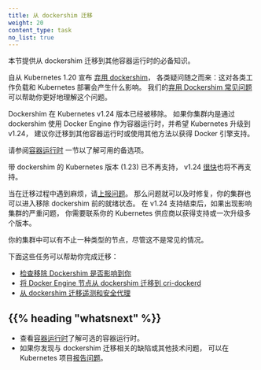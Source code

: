 ```yaml
---
title: 从 dockershim 迁移
weight: 20
content_type: task
no_list: true
---
```



本节提供从 dockershim 迁移到其他容器运行时的必备知识。

自从 Kubernetes 1.20 宣布
[弃用 dockershim](/zh-cn/blog/2020/12/08/kubernetes-1-20-release-announcement/#dockershim-deprecation)，
各类疑问随之而来：这对各类工作负载和 Kubernetes 部署会产生什么影响。
我们的[弃用 Dockershim 常见问题](/blog/2022/02/17/dockershim-faq/)可以帮助你更好地理解这个问题。

Dockershim 在 Kubernetes v1.24 版本已经被移除。
如果你集群内是通过 dockershim 使用 Docker Engine 作为容器运行时，并希望 Kubernetes 升级到 v1.24，
建议你迁移到其他容器运行时或使用其他方法以获得 Docker 引擎支持。

请参阅[容器运行时](/zh-cn/docs/setup/production-environment/container-runtimes/)
一节以了解可用的备选项。

带 dockershim 的 Kubernetes 版本 (1.23) 已不再支持，
v1.24 [很快](/zh-cn/releases/#release-v1-24)也将不再支持。

当在迁移过程中遇到麻烦，请[上报问题](https://github.com/kubernetes/kubernetes/issues)。
那么问题就可以及时修复，你的集群也可以进入移除 dockershim 前的就绪状态。
在 v1.24 支持结束后，如果出现影响集群的严重问题，
你需要联系你的 Kubernetes 供应商以获得支持或一次升级多个版本。

你的集群中可以有不止一种类型的节点，尽管这不是常见的情况。

下面这些任务可以帮助你完成迁移：

* [检查移除 Dockershim 是否影响到你](/zh-cn/docs/tasks/administer-cluster/migrating-from-dockershim/check-if-dockershim-removal-affects-you/)
* [将 Docker Engine 节点从 dockershim 迁移到 cri-dockerd](/zh-cn/docs/tasks/administer-cluster/migrating-from-dockershim/migrate-dockershim-dockerd/)
* [从 dockershim 迁移遥测和安全代理](/zh-cn/docs/tasks/administer-cluster/migrating-from-dockershim/migrating-telemetry-and-security-agents/)

## {{% heading "whatsnext" %}}

* 查看[容器运行时](/zh-cn/docs/setup/production-environment/container-runtimes/)了解可选的容器运行时。
* 如果你发现与 dockershim 迁移相关的缺陷或其他技术问题，
  可以在 Kubernetes 项目[报告问题](https://github.com/kubernetes/kubernetes/issues/new/choose)。

